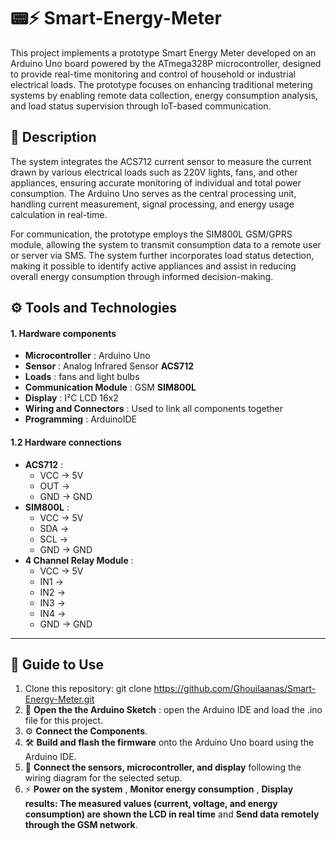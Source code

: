 # 📟⚡ Smart-Energy-Meter
This project implements a prototype Smart Energy Meter developed on an Arduino Uno board powered by the ATmega328P microcontroller, designed to provide real-time monitoring and control of household or industrial electrical loads. The prototype focuses on enhancing traditional metering systems by enabling remote data collection, energy consumption analysis, and load status supervision through IoT-based communication.
## 📄 Description
The system integrates the ACS712 current sensor to measure the current drawn by various electrical loads such as 220V lights, fans, and other appliances, ensuring accurate monitoring of individual and total power consumption. The Arduino Uno serves as the central processing unit, handling current measurement, signal processing, and energy usage calculation in real-time.

For communication, the prototype employs the SIM800L GSM/GPRS module, allowing the system to transmit consumption data to a remote user or server via SMS. The system further incorporates load status detection, making it possible to identify active appliances and assist in reducing overall energy consumption through informed decision-making.

## ⚙️ Tools and Technologies

#### 1. Hardware components
- **Microcontroller** : Arduino Uno
- **Sensor** : Analog Infrared Sensor **ACS712**
- **Loads** : fans and light bulbs
- **Communication Module** : GSM **SIM800L**
- **Display** : I²C LCD 16x2
- **Wiring and Connectors** : Used to link all components together
- **Programming** : ArduinoIDE

#### 1.2 Hardware connections
- **ACS712** : 
  - VCC → 5V
  - OUT → 
  - GND → GND
- **SIM800L** :
  - VCC → 5V
  - SDA → 
  - SCL → 
  - GND → GND
- **4 Channel Relay Module** :
  - VCC → 5V
  - IN1 → 
  - IN2 →
  - IN3 → 
  - IN4 → 
  - GND → GND
---
## 📖 Guide to Use
1. Clone this repository:
git clone https://github.com/Ghouilaanas/Smart-Energy-Meter.git
2. 📂 **Open the the Arduino Sketch** : open the Arduino IDE and load the .ino file for this project.
3. ⚙️ **Connect the Components**.
4. 🛠️ **Build and flash the firmware** onto the Arduino Uno board using the Arduino IDE.
5. 🔌 **Connect the sensors, microcontroller, and display** following the wiring diagram for the selected setup.
6. ⚡ **Power on the system** , **Monitor energy consumption** , **Display results: The measured values (current, voltage, and energy consumption) are shown the LCD in real time** and **Send data remotely through the GSM network**.
